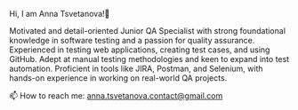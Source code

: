 Hi, I am Anna Tsvetanova!👋 

Motivated and detail-oriented Junior QA Specialist with strong foundational knowledge in software testing and a passion for quality assurance. Experienced in testing web applications, creating test cases, and using GitHub. Adept at manual testing methodologies and keen to expand into test automation. Proficient in tools like JIRA, Postman, and Selenium, with hands-on experience in working on real-world QA projects.

📫 How to reach me: anna.tsvetanova.contact@gmail.com


<!---
anna-tsvetanova/anna-tsvetanova is a ✨ special ✨ repository because its `README.md` (this file) appears on your GitHub profile.
You can click the Preview link to take a look at your changes.
--->

<!---
<👀 I’m interested in ...
🌱 I’m currently learning ...
💞️ I’m looking to collaborate on ...>
--->
